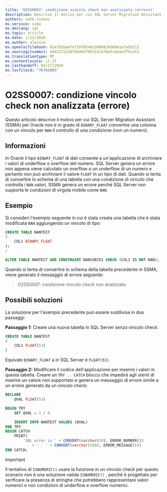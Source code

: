 ```yaml
---
title: 'O2SS0007: condizione vincolo check non analizzata (errore)'
description: Descrive il motivo per cui SQL Server Migration Assistant (SSMA) per Oracle non è in grado di convertire una colonna BINARY_FLOAT con un vincolo per il controllo di una condizione NAN (non un numero).
authors: nahk-ivanov
ms.service: ssma
ms.devlang: sql
ms.topic: article
ms.date: 1/22/2020
ms.author: alexiva
ms.openlocfilehash: 01e7d2baefef20f854dcb080826d69e1efabb212
ms.sourcegitcommit: e042272a38fb646df05152c676e5cbeae3f9cd13
ms.translationtype: MT
ms.contentlocale: it-IT
ms.lasthandoff: 04/27/2020
ms.locfileid: "76762805"
---
```

# <a name="o2ss0007-check-constraint-condition-not-parsed-error"></a>O2SS0007: condizione vincolo check non analizzata (errore)

Questo articolo descrive il motivo per cui SQL Server Migration Assistant (SSMA) per Oracle non è in grado di `BINARY_FLOAT` convertire una colonna con un vincolo per `NAN` il controllo di una condizione (non un numero).

## <a name="background"></a>Informazioni

In Oracle il tipo `BINARY_FLOAT` di dati consente a un'applicazione di archiviare i valori di underflow o overflow del numero. SQL Server genera un errore non appena viene calcolato un overflow o un underflow di un numero e pertanto non può archiviare il valore `FLOAT` in un tipo di dati. Quando si tenta di convertire lo schema di una tabella con una condizione di vincolo che controlla i `NAN` valori, SSMA genera un errore perché SQL Server non supporta le condizioni di virgola mobile come `NAN`.

## <a name="example"></a>Esempio

Si consideri l'esempio seguente in cui è stata creata una tabella che è stata modificata `NAN` aggiungendo un vincolo di tipo:

```sql
CREATE TABLE NANTEST
(
    COL1 BINARY_FLOAT
);
/

ALTER TABLE NANTEST ADD CONSTRAINT NANCHECK1 CHECK (COL1 IS NOT NAN);
```

Quando si tenta di convertire lo schema della tabella precedente in SSMA, viene generato il messaggio di errore seguente:

> O2SS0007: condizione vincolo check non analizzata

## <a name="possible-remedies"></a>Possibili soluzioni

La soluzione per l'esempio precedente può essere suddivisa in due passaggi:

**Passaggio 1:** Creare una nuova tabella in SQL Server senza vincolo check:

```sql
CREATE TABLE NANTEST
(
    COL1 FLOAT(53)
)
```

Equivale `BINARY_FLOAT` a in SQL Server è `FLOAT(53)`.

**Passaggio 2:** Modificare il codice dell'applicazione per inserire i valori in questa tabella. Creare un `TRY .. CATCH` blocco che impedirà agli utenti di inserire un valore non supportato e genera un messaggio di errore simile a un errore generato da un vincolo check:

```sql
DECLARE
    @VAL FLOAT(53)

BEGIN TRY
    SET @VAL = 1 / 0

    INSERT INTO NANTEST VALUES (@VAL)
END TRY
BEGIN CATCH
    PRINT(
        'SQL error is ' + CONVERT(varchar(20), ERROR_NUMBER())
            + ' : ' + CONVERT(varchar(100), ERROR_MESSAGE()))
END CATCH;
```

> [!IMPORTANT]
> Il tentativo di `ISNUMERIC()` usare la funzione in un vincolo check per questo scenario non è una soluzione valida `ISNUMERIC()` , perché è progettato per verificare la presenza di stringhe che potrebbero rappresentare valori numerici e non condizioni di underflow e overflow numerici.
